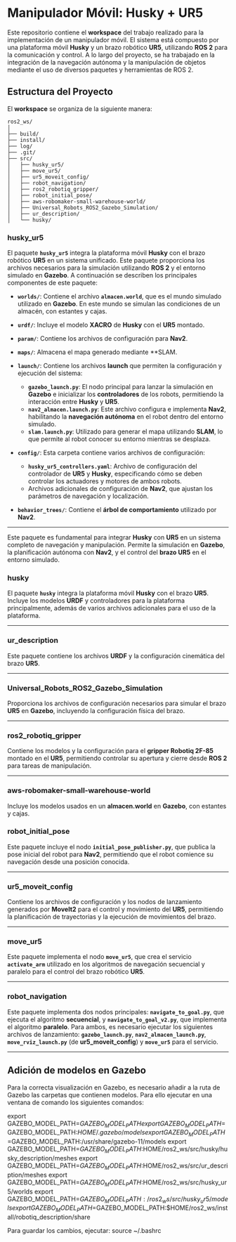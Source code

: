 # Manipulador Móvil: Husky + UR5

Este repositorio contiene el **workspace** del trabajo realizado para la implementación de un manipulador móvil. El sistema está compuesto por una plataforma móvil **Husky** y un brazo robótico **UR5**, utilizando **ROS 2** para la comunicación y control. A lo largo del proyecto, se ha trabajado en la integración de la navegación autónoma y la manipulación de objetos mediante el uso de diversos paquetes y herramientas de ROS 2.

## Estructura del Proyecto

El **workspace** se organiza de la siguiente manera:

```plaintext
ros2_ws/
│
├── build/                 
├── install/             
├── log/                  
├── .git/                 
├── src/                 
│   ├── husky_ur5/
│   ├── move_ur5/
│   ├── ur5_moveit_config/
│   ├── robot_navigation/
│   ├── ros2_robotiq_gripper/
│   ├── robot_initial_pose/
│   ├── aws-robomaker-small-warehouse-world/
│   ├── Universal_Robots_ROS2_Gazebo_Simulation/
│   ├── ur_description/
│   └── husky/
```
### **husky_ur5**

El paquete **`husky_ur5`** integra la plataforma móvil **Husky** con el brazo robótico **UR5** en un sistema unificado. Este paquete proporciona los archivos necesarios para la simulación utilizando **ROS 2** y el entorno simulado en **Gazebo**. A continuación se describen los principales componentes de este paquete:

- **`worlds/`**: Contiene el archivo **`almacen.world`**, que es el mundo simulado utilizado en **Gazebo**. En este mundo se simulan las condiciones de un almacén, con estantes y cajas.

- **`urdf/`**: Incluye el modelo **XACRO** de **Husky** con el **UR5** montado.

- **`param/`**: Contiene los archivos de configuración para **Nav2**.

- **`maps/`**: Almacena el mapa generado mediante **SLAM.

- **`launch/`**: Contiene los archivos **launch** que permiten la configuración y ejecución del sistema:
  - **`gazebo_launch.py`**: El nodo principal para lanzar la simulación en **Gazebo** e inicializar los **controladores** de los robots, permitiendo la interacción entre **Husky** y **UR5**.
  - **`nav2_almacen.launch.py`**: Este archivo configura e implementa **Nav2**, habilitando la **navegación autónoma** en el robot dentro del entorno simulado.
  - **`slam.launch.py`**: Utilizado para generar el mapa utilizando **SLAM**, lo que permite al robot conocer su entorno mientras se desplaza.

- **`config/`**: Esta carpeta contiene varios archivos de configuración:
  - **`husky_ur5_controllers.yaml`**: Archivo de configuración del controlador de **UR5** y **Husky**, especificando cómo se deben controlar los actuadores y motores de ambos robots.
  - Archivos adicionales de configuración de **Nav2**, que ajustan los parámetros de navegación y localización.

- **`behavior_trees/`**: Contiene el **árbol de comportamiento** utilizado por **Nav2**. 

---

Este paquete es fundamental para integrar **Husky** con **UR5** en un sistema completo de navegación y manipulación. Permite la simulación en **Gazebo**, la planificación autónoma con **Nav2**, y el control del **brazo UR5** en el entorno simulado.

### **husky**

El paquete **`husky`** integra la plataforma móvil **Husky** con el brazo **UR5**. Incluye los modelos **URDF** y controladores para la plataforma principalmente, además de varios archivos adicionales para el uso de la plataforma.

---

### **ur_description**

Este paquete contiene los archivos **URDF** y la configuración cinemática del brazo **UR5**. 

---

### **Universal_Robots_ROS2_Gazebo_Simulation**

Proporciona los archivos de configuración necesarios para simular el brazo **UR5** en **Gazebo**, incluyendo la configuración física del brazo.

---

### **ros2_robotiq_gripper**

Contiene los modelos y la configuración para el **gripper Robotiq 2F-85** montado en el **UR5**, permitiendo controlar su apertura y cierre desde **ROS 2** para tareas de manipulación.

---

### **aws-robomaker-small-warehouse-world**

Incluye los modelos usados en un **almacen.world** en **Gazebo**, con estantes y cajas.

### **robot_initial_pose**

Este paquete incluye el nodo **`initial_pose_publisher.py`**, que publica la pose inicial del robot para **Nav2**, permitiendo que el robot comience su navegación desde una posición conocida.

---

### **ur5_moveit_config**

Contiene los archivos de configuración y los nodos de lanzamiento generados por **MoveIt2** para el control y movimiento del **UR5**, permitiendo la planificación de trayectorias y la ejecución de movimientos del brazo.

---

### **move_ur5**

Este paquete implementa el nodo **`move_ur5`**, que crea el servicio **`activate_arm`** utilizado en los algoritmos de navegación secuencial y paralelo para el control del brazo robótico **UR5**.

---

### **robot_navigation**

Este paquete implementa dos nodos principales: **`navigate_to_goal.py`**, que ejecuta el algoritmo **secuencial**, y **`navigate_to_goal_v2.py`**, que implementa el algoritmo **paralelo**. Para ambos, es necesario ejecutar los siguientes archivos de lanzamiento: **`gazebo_launch.py`**, **`nav2_almacen_launch.py`**, **`move_rviz_launch.py`** (de **ur5_moveit_config**) y **`move_ur5`** para el servicio.

---
## Adición de modelos en Gazebo

Para la correcta visualización en Gazebo, es necesario añadir a la ruta de Gazebo las carpetas que contienen modelos. Para ello ejecutar en una ventana de comando los siguientes comandos: 

export GAZEBO_MODEL_PATH=$GAZEBO_MODEL_PATH
export GAZEBO_MODEL_PATH=$GAZEBO_MODEL_PATH:$HOME/.gazebo/models
export GAZEBO_MODEL_PATH=$GAZEBO_MODEL_PATH:/usr/share/gazebo-11/models
export GAZEBO_MODEL_PATH=$GAZEBO_MODEL_PATH:$HOME/ros2_ws/src/husky/husky_description/meshes
export GAZEBO_MODEL_PATH=$GAZEBO_MODEL_PATH:$HOME/ros2_ws/src/ur_description/meshes
export GAZEBO_MODEL_PATH=$GAZEBO_MODEL_PATH:$HOME/ros2_ws/src/husky_ur5/worlds
export GAZEBO_MODEL_PATH=$GAZEBO_MODEL_PATH:/ros2_ws/src/husky_ur5/models
export GAZEBO_MODEL_PATH=$GAZEBO_MODEL_PATH:$HOME/ros2_ws/install/robotiq_description/share

Para guardar los cambios, ejecutar: source ~/.bashrc
